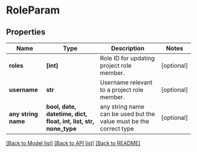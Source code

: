 # RoleParam


## Properties
Name | Type | Description | Notes
------------ | ------------- | ------------- | -------------
**roles** | **[int]** | Role ID for updating project role member. | [optional] 
**username** | **str** | Username relevant to a project role member. | [optional] 
**any string name** | **bool, date, datetime, dict, float, int, list, str, none_type** | any string name can be used but the value must be the correct type | [optional]

[[Back to Model list]](../README.md#documentation-for-models) [[Back to API list]](../README.md#documentation-for-api-endpoints) [[Back to README]](../README.md)


